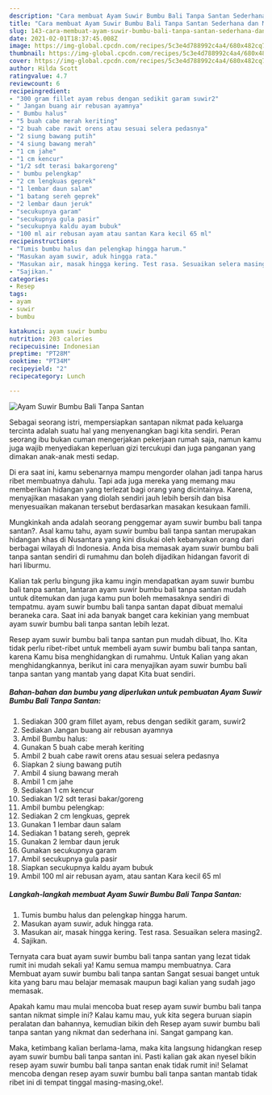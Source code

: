 ```yaml
---
description: "Cara membuat Ayam Suwir Bumbu Bali Tanpa Santan Sederhana dan Mudah Dibuat"
title: "Cara membuat Ayam Suwir Bumbu Bali Tanpa Santan Sederhana dan Mudah Dibuat"
slug: 143-cara-membuat-ayam-suwir-bumbu-bali-tanpa-santan-sederhana-dan-mudah-dibuat
date: 2021-02-01T18:37:45.008Z
image: https://img-global.cpcdn.com/recipes/5c3e4d788992c4a4/680x482cq70/ayam-suwir-bumbu-bali-tanpa-santan-foto-resep-utama.jpg
thumbnail: https://img-global.cpcdn.com/recipes/5c3e4d788992c4a4/680x482cq70/ayam-suwir-bumbu-bali-tanpa-santan-foto-resep-utama.jpg
cover: https://img-global.cpcdn.com/recipes/5c3e4d788992c4a4/680x482cq70/ayam-suwir-bumbu-bali-tanpa-santan-foto-resep-utama.jpg
author: Hilda Scott
ratingvalue: 4.7
reviewcount: 6
recipeingredient:
- "300 gram fillet ayam rebus dengan sedikit garam suwir2"
- " Jangan buang air rebusan ayamnya"
- " Bumbu halus"
- "5 buah cabe merah keriting"
- "2 buah cabe rawit orens atau sesuai selera pedasnya"
- "2 siung bawang putih"
- "4 siung bawang merah"
- "1 cm jahe"
- "1 cm kencur"
- "1/2 sdt terasi bakargoreng"
- " bumbu pelengkap"
- "2 cm lengkuas geprek"
- "1 lembar daun salam"
- "1 batang sereh geprek"
- "2 lembar daun jeruk"
- "secukupnya garam"
- "secukupnya gula pasir"
- "secukupnya kaldu ayam bubuk"
- "100 ml air rebusan ayam atau santan Kara kecil 65 ml"
recipeinstructions:
- "Tumis bumbu halus dan pelengkap hingga harum."
- "Masukan ayam suwir, aduk hingga rata."
- "Masukan air, masak hingga kering. Test rasa. Sesuaikan selera masing2."
- "Sajikan."
categories:
- Resep
tags:
- ayam
- suwir
- bumbu

katakunci: ayam suwir bumbu 
nutrition: 203 calories
recipecuisine: Indonesian
preptime: "PT28M"
cooktime: "PT34M"
recipeyield: "2"
recipecategory: Lunch

---
```



![Ayam Suwir Bumbu Bali Tanpa Santan](https://img-global.cpcdn.com/recipes/5c3e4d788992c4a4/680x482cq70/ayam-suwir-bumbu-bali-tanpa-santan-foto-resep-utama.jpg)

Sebagai seorang istri, mempersiapkan santapan nikmat pada keluarga tercinta adalah suatu hal yang menyenangkan bagi kita sendiri. Peran seorang ibu bukan cuman mengerjakan pekerjaan rumah saja, namun kamu juga wajib menyediakan keperluan gizi tercukupi dan juga panganan yang dimakan anak-anak mesti sedap.

Di era  saat ini, kamu sebenarnya mampu mengorder olahan jadi tanpa harus ribet membuatnya dahulu. Tapi ada juga mereka yang memang mau memberikan hidangan yang terlezat bagi orang yang dicintainya. Karena, menyajikan masakan yang diolah sendiri jauh lebih bersih dan bisa menyesuaikan makanan tersebut berdasarkan masakan kesukaan famili. 



Mungkinkah anda adalah seorang penggemar ayam suwir bumbu bali tanpa santan?. Asal kamu tahu, ayam suwir bumbu bali tanpa santan merupakan hidangan khas di Nusantara yang kini disukai oleh kebanyakan orang dari berbagai wilayah di Indonesia. Anda bisa memasak ayam suwir bumbu bali tanpa santan sendiri di rumahmu dan boleh dijadikan hidangan favorit di hari liburmu.

Kalian tak perlu bingung jika kamu ingin mendapatkan ayam suwir bumbu bali tanpa santan, lantaran ayam suwir bumbu bali tanpa santan mudah untuk ditemukan dan juga kamu pun boleh memasaknya sendiri di tempatmu. ayam suwir bumbu bali tanpa santan dapat dibuat memalui beraneka cara. Saat ini ada banyak banget cara kekinian yang membuat ayam suwir bumbu bali tanpa santan lebih lezat.

Resep ayam suwir bumbu bali tanpa santan pun mudah dibuat, lho. Kita tidak perlu ribet-ribet untuk membeli ayam suwir bumbu bali tanpa santan, karena Kamu bisa menghidangkan di rumahmu. Untuk Kalian yang akan menghidangkannya, berikut ini cara menyajikan ayam suwir bumbu bali tanpa santan yang mantab yang dapat Kita buat sendiri.

<!--inarticleads1-->

##### Bahan-bahan dan bumbu yang diperlukan untuk pembuatan Ayam Suwir Bumbu Bali Tanpa Santan:

1. Sediakan 300 gram fillet ayam, rebus dengan sedikit garam, suwir2
1. Sediakan  Jangan buang air rebusan ayamnya
1. Ambil  Bumbu halus:
1. Gunakan 5 buah cabe merah keriting
1. Ambil 2 buah cabe rawit orens atau sesuai selera pedasnya
1. Siapkan 2 siung bawang putih
1. Ambil 4 siung bawang merah
1. Ambil 1 cm jahe
1. Sediakan 1 cm kencur
1. Sediakan 1/2 sdt terasi bakar/goreng
1. Ambil  bumbu pelengkap:
1. Sediakan 2 cm lengkuas, geprek
1. Gunakan 1 lembar daun salam
1. Sediakan 1 batang sereh, geprek
1. Gunakan 2 lembar daun jeruk
1. Gunakan secukupnya garam
1. Ambil secukupnya gula pasir
1. Siapkan secukupnya kaldu ayam bubuk
1. Ambil 100 ml air rebusan ayam, atau santan Kara kecil 65 ml




<!--inarticleads2-->

##### Langkah-langkah membuat Ayam Suwir Bumbu Bali Tanpa Santan:

1. Tumis bumbu halus dan pelengkap hingga harum.
1. Masukan ayam suwir, aduk hingga rata.
1. Masukan air, masak hingga kering. Test rasa. Sesuaikan selera masing2.
1. Sajikan.




Ternyata cara buat ayam suwir bumbu bali tanpa santan yang lezat tidak rumit ini mudah sekali ya! Kamu semua mampu membuatnya. Cara Membuat ayam suwir bumbu bali tanpa santan Sangat sesuai banget untuk kita yang baru mau belajar memasak maupun bagi kalian yang sudah jago memasak.

Apakah kamu mau mulai mencoba buat resep ayam suwir bumbu bali tanpa santan nikmat simple ini? Kalau kamu mau, yuk kita segera buruan siapin peralatan dan bahannya, kemudian bikin deh Resep ayam suwir bumbu bali tanpa santan yang nikmat dan sederhana ini. Sangat gampang kan. 

Maka, ketimbang kalian berlama-lama, maka kita langsung hidangkan resep ayam suwir bumbu bali tanpa santan ini. Pasti kalian gak akan nyesel bikin resep ayam suwir bumbu bali tanpa santan enak tidak rumit ini! Selamat mencoba dengan resep ayam suwir bumbu bali tanpa santan mantab tidak ribet ini di tempat tinggal masing-masing,oke!.

